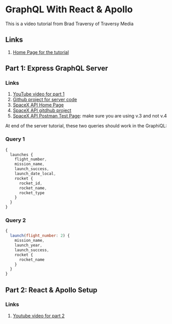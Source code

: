 
# GraphQL With React & Apollo
This is a video tutorial from Brad Traversy of Traversy Media

## Links
1. [Home Page for the tutorial](https://codetalks.tv/talk/graphql-with-react-and-apollo-[1]-express-graphql-server-semtj8w04z8)


## Part 1: Express GraphQL Server
### Links
1. [YouTube video for part 1](https://www.youtube.com/watch?v=SEMTj8w04Z8)
2. [Github project for server code](https://github.com/bradtraversy/spacex_launch_stats)
3. [SpaceX API Home Page](https://github.com/r-spacex/SpaceX-API)
4. [SpaceX API gitdhub project](https://github.com/r-spacex/SpaceX-API)
5. [SpaceX API Postman Test Page](https://docs.spacexdata.com/):  make sure you are using v.3 and not v.4

At end of the server tutorial, these two queries should work in the GraphiQL:
### Query 1
```javascript
{
  launches {
    flight_number,
    mission_name,
    launch_success,
    launch_date_local,
    rocket {
      rocket_id,
      rocket_name,
      rocket_type
    }
  }
}
```

### Query 2
```javascript
{
  launch(flight_number: 2) {
    mission_name,
    launch_year,
    launch_success,
    rocket {
      rocket_name
    }
  }
}
```
## Part 2: React & Apollo Setup
### Links
1. [Youtube video for part 2](https://www.youtube.com/watch?v=-XwkFm5a9lw)
